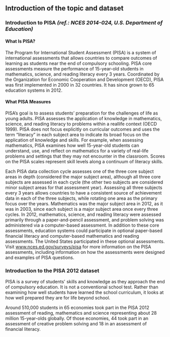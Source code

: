 ## Introduction of the topic and dataset

### Introduction to PISA *(ref.: NCES 2014-024, U.S. Department of Education)*

#### What Is PISA? 

The Program for International Student Assessment (PISA) is a system of international assessments that allows countries to compare outcomes of learning as students near the end of compulsory schooling. PISA core assessments measure the performance of 15-year-old students in mathematics, science, and reading literacy every 3 years. Coordinated by the Organization for Economic Cooperation and Development (OECD), PISA was first implemented in 2000 in 32 countries. It has since grown to 65 education systems in 2012. 

#### What PISA Measures 

PISA’s goal is to assess students’ preparation for the challenges of life as young adults. PISA assesses the application of knowledge in mathematics, science, and reading literacy to problems within a reallife context (OECD 1999). PISA does not focus explicitly on curricular outcomes and uses the term “literacy” in each subject area to indicate its broad focus on the application of knowledge and skills. For example, when assessing mathematics, PISA examines how well 15-year-old students can understand, use, and reflect on mathematics for a variety of real-life problems and settings that they may not encounter in the classroom. Scores on the PISA scales represent skill levels along a continuum of literacy skills. 

Each PISA data collection cycle assesses one of the three core subject areas in depth (considered the major subject area), although all three core subjects are assessed in each cycle (the other two subjects are considered minor subject areas for that assessment year). Assessing all three subjects every 3 years allows countries to have a consistent source of achievement data in each of the three subjects, while rotating one area as the primary focus over the years. Mathematics was the major subject area in 2012, as it was in 2003, since each subject is a major subject area once every three cycles. In 2012, mathematics, science, and reading literacy were assessed primarily through a paper-and-pencil assessment, and problem solving was administered via a computer-based assessment. In addition to these core assessments, education systems could participate in optional paper-based financial literacy and computer-based mathematics and reading assessments. The United States participated in these optional assessments. Visit www.nces.ed.gov/surveys/pisa for more information on the PISA assessments, including information on how the assessments were designed and examples of PISA questions. 

### Introduction to the PISA 2012 dataset

PISA is a survey of students' skills and knowledge as they approach the end of compulsory education. It is not a conventional school test. Rather than examining how well students have learned the school curriculum, it looks at how well prepared they are for life beyond school.

Around 510,000 students in 65 economies took part in the PISA 2012 assessment of reading, mathematics and science representing about 28 million 15-year-olds globally. Of those economies, 44 took part in an assessment of creative problem solving and 18 in an assessment of financial literacy.

